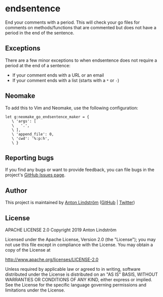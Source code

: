 endsentence
================

End your comments with a period. This will check your go files for comments on
methods/functions that are commented but does not have a period in the end of
the sentence.

Exceptions
------------

There are a few minor exceptions to when endsentence does not require a period
at the end of a sentence:

* If your comment ends with a URL or an email
* If your comment ends with a list (starts with a `*` or `-`)

Neomake
------------

To add this to Vim and Neomake, use the following configuration:

    let g:neomake_go_endsentence_maker = {
       \ 'args': [
       \   '.',
       \ ],
       \ 'append_file': 0,
       \ 'cwd': '%:p:h',
       \ }

Reporting bugs
--------------

If you find any bugs or want to provide feedback, you can file bugs in the project's [GitHub Issues page](https://github.com/antonlindstrom/endsentence).

Author
------

This project is maintained by [Anton Lindström](https://www.antonlindstrom.com) ([GitHub](https://github.com/antonlindstrom) | [Twitter](https://twitter.com/mycap))

License
-------

APACHE LICENSE 2.0
Copyright 2019 Anton Lindström

Licensed under the Apache License, Version 2.0 (the "License");
you may not use this file except in compliance with the License.
You may obtain a copy of the License at

http://www.apache.org/licenses/LICENSE-2.0

Unless required by applicable law or agreed to in writing, software
distributed under the License is distributed on an "AS IS" BASIS,
WITHOUT WARRANTIES OR CONDITIONS OF ANY KIND, either express or implied.
See the License for the specific language governing permissions and
limitations under the License.
